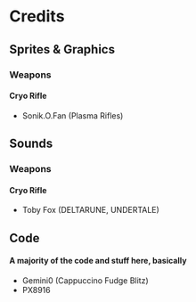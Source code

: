# Credits
## Sprites & Graphics
### Weapons
#### Cryo Rifle
* Sonik.O.Fan (Plasma Rifles)

## Sounds
### Weapons
#### Cryo Rifle
* Toby Fox (DELTARUNE, UNDERTALE)

## Code
#### A majority of the code and stuff here, basically
* Gemini0 (Cappuccino Fudge Blitz)
* PX8916